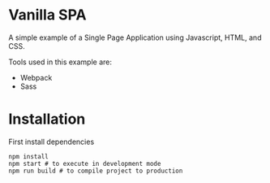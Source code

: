 # Vanilla SPA
A simple example of a Single Page Application using Javascript, HTML, and CSS.

Tools used in this example are:
* Webpack
* Sass

# Installation

First install dependencies
```shell
npm install
npm start # to execute in development mode
npm run build # to compile project to production